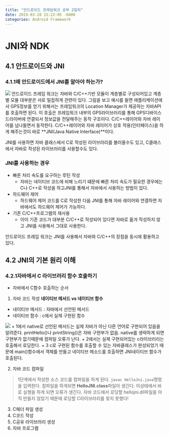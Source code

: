 ```yaml
---
title: "안드로이드 프레임워크 공부 2일차"
date: 2019-03-28 15:22:05 -0400
categories: Android Framework
---
```


JNI와 NDK
=============


4.1 안드로이드와 JNI
-------------
### 4.1.1왜 안드로이드에서 JNI를 알아야 하는가?
<img src="https://user-images.githubusercontent.com/48199401/55168989-47fae200-51b7-11e9-830c-571c35fbb2be.jpg">
안드로이드 프레임 워크는 자바와 C/C++기반 모듈이 계층별로 구성되어있고 계층별 모듈 대부분은 서로 밀접하게 관련이 있다.
그림을 보고 예시를 들면 애플리케이션에서 GPS정보를 얻기 위해서는 프레임워크의 Location Manager가 제공하는 자바API를 호출하면 된다.
이 호출은 프레임워크 내부의 GPS라이브러리를 통해 GPS디바이스 드라이버에 연결되서 정보값을 전달해주는 동작 구조이다. 
C/C++레이어와 자바 레이어를 넘나들면서 동작한다.
C/C++레이어와 자바 레이어가 상호 작용(인터페이스)을 하게 해주는것이 바로 **JNI(Java Native Interface)**이다.

JNI를 사용하면 자바 클래스에서 C로 작성된 라이브러리를 불러올수도 있고, C클래스에서 자바로 작성된 라이브러리를 사용할수도 있다.

### JNI를 사용하는 경우
* 빠른 처리 속도를 요구하는 루틴 작성
  - 자바는 네이티브 코드에 비해 느리기 떄문에 빠른 처리 속도가 필요한 경우에는 C나 C++로 작성을 하고JNI를 통해서 자바에서 사용하는 방법이 있다.
* 하드웨어 제어
  - 하드웨어 제어 코드를 C로 작성한 다음 JNI를 통해 자바 레이어와 연결하면 자바에서도 하드웨어 제어가 가능하다.
* 기존 C/C++프로그램의 재사용
  - 이미 기존 코드가 대부분 C/C++로 작성되어 있다면 자바로 옮겨 작성하지 않고 JNI를 사용해서 그대로 사용한다.

안드로이드 프레임 워크는 JNI를 사용해서 자바와 C/C++의 장점을 동시에 활용하고 있다.

4.2 JNI의 기본 원리 이해
-------------
### 4.2.1자바에서 C 라이브러리 함수 호출하기
* 자바에서 C함수 호출하는 순서
1. 자바 코드 작성
  **네이티브 메서드 vs 네이티브 함수**
  * 네이티브 메서드 : 자바에서 선언된 메서드
  * 네이티브 함수 : c에서 실제 구현된 함수
  <img src="https://user-images.githubusercontent.com/48199401/55176391-66b3a580-51c4-11e9-9914-3198da633e7f.jpg">
    + 1에서 native로 선언된 메서드는 실제 자바가 아닌 다른 언어로 구현되어 있음을 알려준다. printHello()나 printString()은 자바 구현부가 없음.
    native를 생략하게 되면 구현부가 없기때문에 컴파일 오류가 난다.
    + 2에서는 실제 구현되어있는 c라이브러리는 호출해서 로딩한다.
    + 3 c로 구현된 함수를 호출할 수 있는 자바클래스가 완성되었기 때문에 main()함수에서 객체를 만들고 네이티브 메소드를 호출하면 JNI네이티브 함수가 호출된다.
  
2. 자바 코드 컴파일
>1단계에서 작성한 소스 코드를 컴파일을 하게 된다.
  ```javac HelloJni.java```명령을 입력한다.
  컴파일을 하게되면 **HelloJNI.class**파일이 생긴다. 이상태에서 바로 실행을 하게 되면 오류가 생긴다. 자바 코드에서 로딩할 hellojni.dll파일을 아직 만들지 않았기 때문에 로딩할 C라이브러리를 찾지 못했다!
3. C헤더 파일 생성
4. C코드 작성
5. C공유 라이브러리 생성
6. 자바 프로그램 
